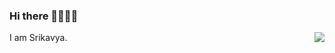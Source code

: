 ### Hi there 👩‍💻🙋‍♀️
I am Srikavya.
<img align = "right" src="![15a84771907619 5bd5b0e3e7acb](https://github.com/srikavya26/srikavya26/assets/95865936/dafa037f-c2c3-4670-a0c0-828d294e653c)">

